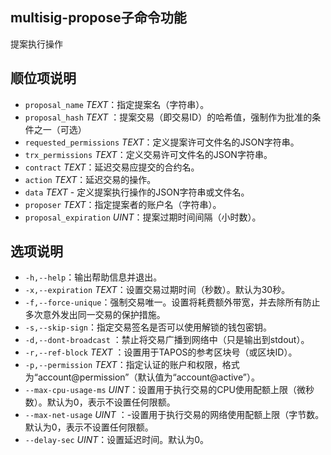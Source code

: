 ## multisig-propose子命令功能

提案执行操作

## 顺位项说明

- `proposal_name` _TEXT_：指定提案名（字符串）。
- `proposal_hash` _TEXT_ ：提案交易（即交易ID）的哈希值，强制作为批准的条件之一（可选）
- `requested_permissions` _TEXT_：定义提案许可文件名的JSON字符串。
- `trx_permissions` _TEXT_：定义交易许可文件名的JSON字符串。
- `contract` _TEXT_：延迟交易应提交的合约名。
- `action` _TEXT_：延迟交易的操作。
- `data` _TEXT_ - 定义提案执行操作的JSON字符串或文件名。
- `proposer` _TEXT_：指定提案者的账户名（字符串）。
- `proposal_expiration` _UINT_：提案过期时间间隔（小时数）。

## 选项说明

- `-h,--help`：输出帮助信息并退出。
- `-x,--expiration` _TEXT_：设置交易过期时间（秒数）。默认为30秒。
- `-f,--force-unique`：强制交易唯一。设置将耗费额外带宽，并去除所有防止多次意外发出同一交易的保护措施。
- `-s,--skip-sign`：指定交易签名是否可以使用解锁的钱包密钥。
- `-d,--dont-broadcast` ：禁止将交易广播到网络中（只是输出到stdout）。
- `-r,--ref-block` _TEXT_ ：设置用于TAPOS的参考区块号（或区块ID）。
- `-p,--permission`  _TEXT_：指定认证的账户和权限，格式为“account@permission”（默认值为“account@active”）。
- `--max-cpu-usage-ms` _UINT_：设置用于执行交易的CPU使用配额上限（微秒数）。默认为0，表示不设置任何限额。
- `--max-net-usage` _UINT_ ：-设置用于执行交易的网络使用配额上限（字节数。默认为0，表示不设置任何限额。
- `--delay-sec` _UINT_：设置延迟时间。默认为0。